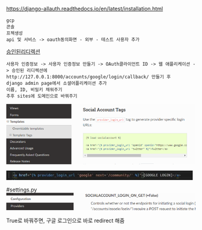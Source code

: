 https://django-allauth.readthedocs.io/en/latest/installation.html

```
gcp
콘솔
프젝생성
api 및 서비스 -> oauth동의화면 - 외부 - 테스트 사용자 추가
```

[승인된리디렉션](https://django-allauth.readthedocs.io/en/latest/providers.html#google)

```
사용자 인증정보 -> 사용자 인증정보 만들기 -> OAuth클라이언트 ID -> 웹 애플리케이션 -> 승인된 리디렉션에
http://127.0.0.1:8000/accounts/google/login/callback/ 만들기 후
django admin page에서 소셜어플리케이션 추가
이름, ID, 비밀키 채워주기
추후 sites에 도메인으로 바꿔주기
```

![image-20220605185452075](images/image-20220605185452075.png) 

![image-20220605185527819](images/image-20220605185527819.png) 

 

#settings.py![image-20220605185739270](images/image-20220605185739270.png)

True로 바꿔주면, 구글 로그인으로 바로 redirect 해줌













